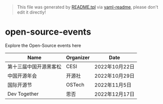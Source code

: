 > This file was generated by [README.tpl](README.tpl) via [yaml-readme](https://github.com/LinuxSuRen/yaml-readme), please don't edit it directly!

# open-source-events
Explore the Open-Source events here

| Name | Organizer | Date |
|---|---|---|
| 第十三届中国开源黑客松 | CESI | 2022年10月22日 |
| 中国开源年会 | 开源社 | 2022年10月29日 |
| 国际开源节 | OSTech | 2022年11月5日 |
| Dev Together | 思否 | 2022年12月17日 |
